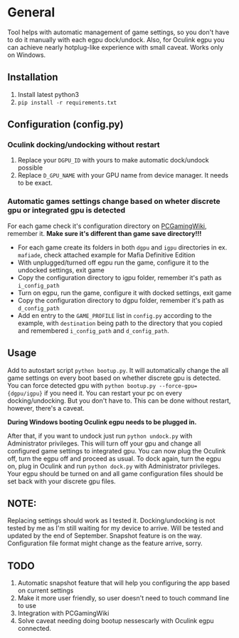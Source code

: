 # General

Tool helps with automatic management of game settings, so you don't have to do it manually with each egpu dock/undock.
Also, for Oculink egpu you can achieve nearly hotplug-like experience with small caveat.
Works only on Windows.

## Installation

1. Install latest python3
2. `pip install -r requirements.txt`

## Configuration (config.py)

### Oculink docking/undocking without restart

1. Replace your `DGPU_ID` with yours to make automatic dock/undock possible
2. Replace `D_GPU_NAME` with your GPU name from device manager. It needs to be exact.

### Automatic games settings change based on wheter discrete gpu or integrated gpu is detected

For each game check it's configuration directory on [PCGamingWiki](https://www.pcgamingwiki.com), remember it. **Make sure it's different than game save directory!!!**

- For each game create its folders in both `dgpu` and `igpu` directories in ex. `mafiade`, check attached example for Mafia Definitive Edition
- With unplugged/turned off egpu run the game, configure it to the undocked settings, exit game
- Copy the configuration directory to igpu folder, remember it's path as `i_config_path`
- Turn on egpu, run the game, configure it with docked settings, exit game
- Copy the configuration directory to dgpu folder, remember it's path as `d_config_path`
- Add en entry to the `GAME_PROFILE` list in `config.py` according to the example, with `destination` being path to the directory that you copied and remembered `i_config_path` and `d_config_path`.

## Usage

Add to autostart script `python bootup.py`. It will automatically change the all game settings on every boot based on whether discrete gpu is detected. You can force detected gpu with `python bootup.py --force-gpu={dgpu/igpu}` if you need it. You can restart your pc on every docking/undocking. But you don't have to. This can be done without restart, however, there's a caveat.

**During Windows booting Oculink egpu needs to be plugged in.**

After that, if you want to undock just run `python undock.py` with Administrator privileges. This will turn off your gpu and change all configured game settings to integrated gpu. You can now plug the Oculink off, turn the egpu off and proceed as usual. To dock again, turn the egpu on, plug in Oculink and run `python dock.py` with Administrator privileges. Your egpu should be turned on and all game configuration files should be set back with your discrete gpu files.

## NOTE:

Replacing settings should work as I tested it. Docking/undocking is not tested by me as I'm still waiting for my device to arrive. Will be tested and updated by the end of September. Snapshot feature is on the way. Configuration file format might change as the feature arrive, sorry.

## TODO

1. Automatic snapshot feature that will help you configuring the app based on current settings
2. Make it more user friendly, so user doesn't need to touch command line to use
3. Integration with PCGamingWiki
4. Solve caveat needing doing bootup nessescarly with Oculink egpu connected.
